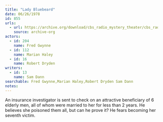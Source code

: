 ```yaml
---
title: "Lady Bluebeard"
date: 06/26/1978
id: 855
urls: 
  - url: https://archive.org/download/cbs_radio_mystery_theater/cbs_radio_mystery_theater-0851-0900.zip/cbs_radio_mystery_theater-0851-0900%2Fcbsrmt_0855_the_lady_bluebeard.mp3
    source: archive-org
actors:  
  - id: 204
    name: Fred Gwynne  
  - id: 112
    name: Marian Haley  
  - id: 16
    name: Robert Dryden
writers:  
  - id: 13
    name: Sam Dann
searchable: Fred Gwynne,Marian Haley,Robert Dryden Sam Dann
notes:  
---
```

An insurance investigator is sent to check on an attractive beneficiary of 6 elderly men, all of whom were married to her for less than 2 years. He believes she poisoned them all, but can he prove it? He fears becoming her seventh victim.